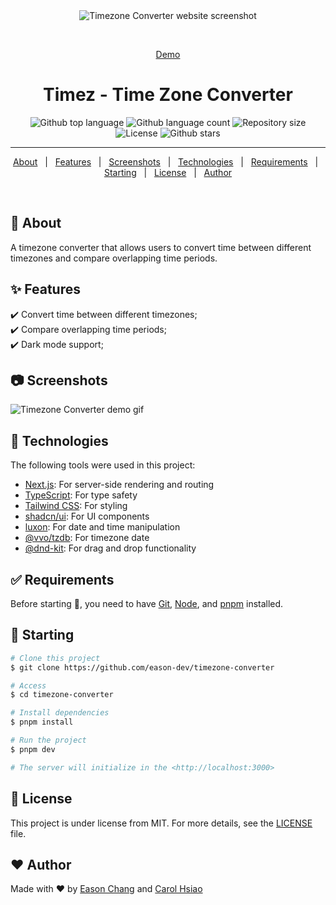 <div align="center" id="top">

<img src="./.github/app.png" alt="Timezone Converter website screenshot" />

&#xa0;

<a href="https://timez.eason.ch">Demo</a>

</div>

<h1 align="center">Timez - Time Zone Converter</h1>

<p align="center">
  <img alt="Github top language" src="https://img.shields.io/github/languages/top/Kamigami55/timezone-converter?color=56BEB8">

  <img alt="Github language count" src="https://img.shields.io/github/languages/count/Kamigami55/timezone-converter?color=56BEB8">

  <img alt="Repository size" src="https://img.shields.io/github/repo-size/Kamigami55/timezone-converter?color=56BEB8">

  <img alt="License" src="https://img.shields.io/github/license/Kamigami55/timezone-converter?color=56BEB8">

  <!-- <img alt="Github issues" src="https://img.shields.io/github/issues/Kamigami55/timezone-converter?color=56BEB8" /> -->

  <!-- <img alt="Github forks" src="https://img.shields.io/github/forks/Kamigami55/timezone-converter?color=56BEB8" /> -->

  <img alt="Github stars" src="https://img.shields.io/github/stars/Kamigami55/timezone-converter?color=56BEB8" />
</p>

<hr>

<p align="center">
  <a href="#dart-about">About</a> &#xa0; | &#xa0; 
  <a href="#sparkles-features">Features</a> &#xa0; | &#xa0;
  <a href="#camera-screenshots">Screenshots</a> &#xa0; | &#xa0;
  <a href="#rocket-technologies">Technologies</a> &#xa0; | &#xa0;
  <a href="#white_check_mark-requirements">Requirements</a> &#xa0; | &#xa0;
  <a href="#checkered_flag-starting">Starting</a> &#xa0; | &#xa0;
  <a href="#memo-license">License</a> &#xa0; | &#xa0;
  <a href="#heart-author">Author</a>
</p>

<br>

## :dart: About

A timezone converter that allows users to convert time between different timezones and compare overlapping time periods.

## :sparkles: Features

:heavy_check_mark: Convert time between different timezones;\
:heavy_check_mark: Compare overlapping time periods;\
:heavy_check_mark: Dark mode support;

## :camera: Screenshots

<img src="./.github/timezone-converter-demo.gif" alt="Timezone Converter demo gif" />

## :rocket: Technologies

The following tools were used in this project:

- [Next.js](https://nextjs.org/): For server-side rendering and routing
- [TypeScript](https://www.typescriptlang.org/): For type safety
- [Tailwind CSS](https://tailwindcss.com/): For styling
- [shadcn/ui](https://ui.shadcn.com/): For UI components
- [luxon](https://moment.github.io/luxon/): For date and time manipulation
- [@vvo/tzdb](https://github.com/vvo/tzdb): For timezone date
- [@dnd-kit](https://dndkit.com/): For drag and drop functionality

## :white_check_mark: Requirements

Before starting :checkered_flag:, you need to have [Git](https://git-scm.com), [Node](https://nodejs.org/en/), and [pnpm](https://pnpm.io/) installed.

## :checkered_flag: Starting

```bash
# Clone this project
$ git clone https://github.com/eason-dev/timezone-converter

# Access
$ cd timezone-converter

# Install dependencies
$ pnpm install

# Run the project
$ pnpm dev

# The server will initialize in the <http://localhost:3000>
```

## :memo: License

This project is under license from MIT. For more details, see the [LICENSE](LICENSE.md) file.

## :heart: Author

Made with :heart: by <a href="https://easonchang.com" target="_blank">Eason Chang</a> and <a href="https://www.carolhsiao.com" target="_blank">Carol Hsiao</a>
